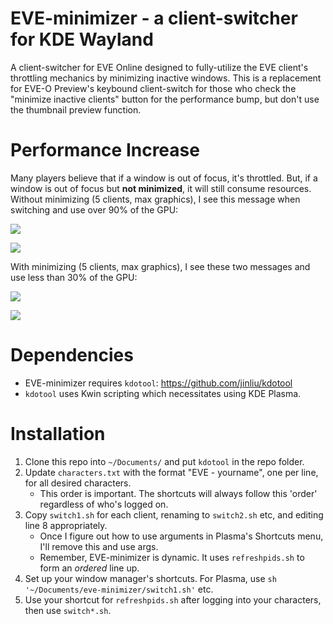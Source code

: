 # EVE-minimizer - a client-switcher for KDE Wayland

A client-switcher for EVE Online designed to fully-utilize the EVE client's throttling mechanics by minimizing inactive windows. This is a replacement for EVE-O Preview's keybound client-switch for those who check the "minimize inactive clients" button for the performance bump, but don't use the thumbnail preview function.

# Performance Increase

Many players believe that if a window is out of focus, it's throttled. But, if a window is out of focus but **not minimized**, it will still consume resources. Without minimizing (5 clients, max graphics), I see this message when switching and use over 90% of the GPU:

![](https://i.imgur.com/DNjdWlJ.png)

![](https://i.imgur.com/WT68EQP.png) 

With minimizing (5 clients, max graphics), I see these two messages and use less than 30% of the GPU:

![](https://i.imgur.com/RL25rqR.png)

![](https://i.imgur.com/NxriGDH.png)

# Dependencies

- EVE-minimizer requires `kdotool`: https://github.com/jinliu/kdotool
- `kdotool` uses Kwin scripting which necessitates using KDE Plasma.

# Installation

1) Clone this repo into `~/Documents/` and put `kdotool` in the repo folder.
2) Update `characters.txt` with the format "EVE - yourname", one per line, for all desired characters.
   - This order is important. The shortcuts will always follow this 'order' regardless of who's logged on.
4) Copy `switch1.sh` for each client, renaming to `switch2.sh` etc, and editing line 8 appropriately.
   - Once I figure out how to use arguments in Plasma's Shortcuts menu, I'll remove this and use args.
   - Remember, EVE-minimizer is dynamic. It uses `refreshpids.sh` to form an *ordered* line up.
5) Set up your window manager's shortcuts. For Plasma, use `sh '~/Documents/eve-minimizer/switch1.sh'` etc.
6) Use your shortcut for `refreshpids.sh` after logging into your characters, then use `switch*.sh`.
